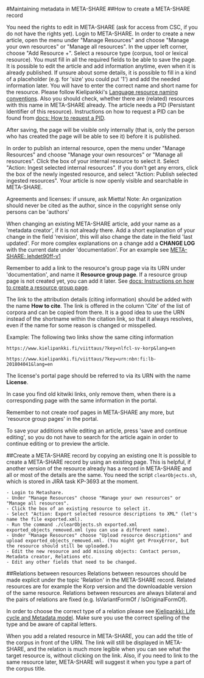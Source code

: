 #Maintaining metadata in META-SHARE
##How to create a META-SHARE record

You need the rights to edit in META-SHARE (ask for access from CSC, if you do not have the rights yet). Login to META-SHARE. 
In order to create a new article, open the menu under "Manage Resources" and choose "Manage your own resources" or "Manage all resources".
In the upper left corner, choose "Add Resource +". 
Select a resource type (corpus, tool or lexical resource).
You must fill in all the required fields to be able to save the page. It is possible to edit the article and add information anytime, even when it is already published.
If unsure about some details, it is possible to fill in a kind of a placeholder (e.g. for 'size' you could put '1') and add the needed information later.
You will have to enter the correct name and short name for the resource. Please follow Kielipankki's [Language resource naming conventions](https://www.kielipankki.fi/development/language-resource-naming-conventions/).
Also you should check, whether there are (related) resources with this name in META-SHARE already.
The article needs a PID (Persistant Identifier of this resource). Instructions on how to request a PID can be found from [docs: How to request a PID](https://github.com/CSCfi/Kielipankki-utilities/blob/master/docs/howto_request_pid.md).

After saving, the page will be visible only internally (that is, only the person who has created the page will be able to see it) before it is published.

In order to publish an internal resource, open the menu under "Manage Resources" and choose "Manage your own resources" or "Manage all resources".
Click the box of your internal resource to select it.
Select "Action: Ingest selected internal resources".
If you don't get any errors, click the box of the newly ingested resource, and select "Action: Publish selected ingested resources".
Your article is now openly visible and searchable in META-SHARE.

Agreements and licenses: if unsure, ask Mietta!
Note: An organization should never be cited as the author, since in the copyright sense only persons can be 'authors' 

When changing an existing META-SHARE article, add your name as a 'metadata creator', if it is not already there.
Add a short explanation of your change in the field 'revision', this will also change the date in the field 'last updated'.
For more complex explanations on a change add a **CHANGE LOG** with the current date under 'documentation'. For an example see [META-SHARE: lehdet90ff-v1](http://urn.fi/urn:nbn:fi:lb-2016011101)
  
Remember to add a link to the resource's group page via its URN under 'documentation', and name it **Resource group page**. If a resource group page is not created yet, you can add it later. See [docs: Instructions on how to create a resource group page](https://github.com/CSCfi/Kielipankki-utilities/blob/master/docs/howto_grouppage.md).

The link to the attribution details (citing information) should be added with the name **How to cite**. The link is offered in the column 'Cite' of the list of corpora and can be copied from there. It is a good idea to use the URN instead of the shortname within the citation link, so that it always resolves, even if the name for some reason is changed or misspelled.

Example: The following two links show the same citing information

    https://www.kielipankki.fi/viittaus/?key=nlfcl-sv-korp&lang=en

    https://www.kielipankki.fi/viittaus/?key=urn:nbn:fi:lb-201804041&lang=en


The license's portal page should be referred to via its URN with the name **License**.


In case you find old kitwiki links, only remove them, when there is a corresponding page with the same information in the portal.

Remember to not create roof pages in META-SHARE any more, but 'resource group pages' in the portal. 

To save your additions while editing an article, press 'save and continue editing', so you do not have to search for the article again 
in order to continue editing or to preview the article.

##Create a META-SHARE record by copying an existing one
It is possible to create a META-SHARE record by using an existing page. This is helpful, if another version of the resource already has a record in META-SHARE and all or most of the details are the same. You need the script `clearObjects.sh`, which is stored in JIRA task KP-3693 at the moment.

    - Login to Metashare.
    - Under "Manage Resources" choose "Manage your own resources" or "Manage all resources".
    - Click the box of an existing resource to select it.
    - Select "Action: Export selected resource descriptions to XML" (let's name the file exported.xml).
    - Run the command ./clearObjects.sh exported.xml exported_objects_removed.xml (you can use a different name).
    - Under "Manage Resources" choose "Upload resource descriptions" and upload exported_objects_removed.xml. (You might get ProxyError, but the resource should still be uploaded.)
    - Edit the new resource and add missing objects: Contact person, Metadata creator, Relations etc.
    - Edit any other fields that need to be changed.


##Relations between resources
Relations between resources should be made explicit under the topic 'Relation' in the META-SHARE record. 
Related resources are for example the Korp version and the downloadable version of the same resource. 
Relations between resources are always bilateral and the pairs of relations are fixed (e.g. IsVariantFormOf / IsOriginalFormOf). 

In order to choose the correct type of a relation please see [Kielipankki: Life cycle and Metadata model](https://www.kielipankki.fi/support/life-cycle-and-metadata-model-of-language-resources/).
Make sure you use the correct spelling of the type and be aware of capital letters. 

When you add a related resource in META-SHARE, you can add the title of the corpus in front of the URN. 
The link will still be displayed in META-SHARE, and the relation is much more legible when you can see 
what the target resource is, without clicking on the link. Also, if you need to link to the same resource
later, META-SHARE will suggest it when you type a part of the corpus title.


